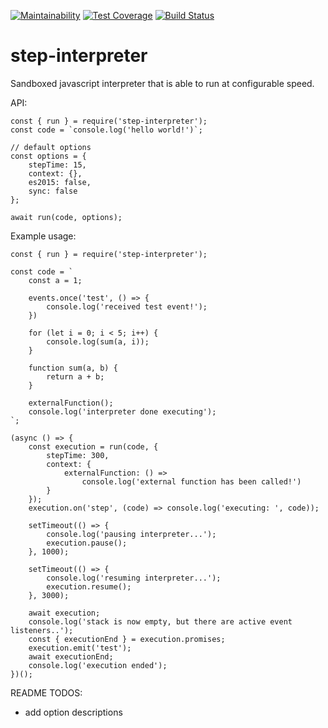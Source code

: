 [![Maintainability](https://api.codeclimate.com/v1/badges/d88c39be51e81a4f78cf/maintainability)](https://codeclimate.com/github/pantoninho/step-interpreter/maintainability)
[![Test Coverage](https://api.codeclimate.com/v1/badges/d88c39be51e81a4f78cf/test_coverage)](https://codeclimate.com/github/pantoninho/step-interpreter/test_coverage)
[![Build Status](https://travis-ci.com/pantoninho/step-interpreter.svg?branch=master)](https://travis-ci.com/pantoninho/step-interpreter)

# step-interpreter

Sandboxed javascript interpreter that is able to run at configurable speed.


API:

```
const { run } = require('step-interpreter');
const code = `console.log('hello world!')`;

// default options
const options = {
    stepTime: 15,
    context: {},
    es2015: false,
    sync: false
};

await run(code, options);
```

Example usage:

```
const { run } = require('step-interpreter');

const code = `
    const a = 1;

    events.once('test', () => {
        console.log('received test event!');
    })

    for (let i = 0; i < 5; i++) {
        console.log(sum(a, i));
    }

    function sum(a, b) {
        return a + b;
    }

    externalFunction();
    console.log('interpreter done executing');
`;

(async () => {
    const execution = run(code, {
        stepTime: 300,
        context: {
            externalFunction: () =>
                console.log('external function has been called!')
        }
    });
    execution.on('step', (code) => console.log('executing: ', code));

    setTimeout(() => {
        console.log('pausing interpreter...');
        execution.pause();
    }, 1000);

    setTimeout(() => {
        console.log('resuming interpreter...');
        execution.resume();
    }, 3000);

    await execution;
    console.log('stack is now empty, but there are active event listeners..');
    const { executionEnd } = execution.promises;
    execution.emit('test');
    await executionEnd;
    console.log('execution ended');
})();
```

README TODOS:
 - add option descriptions
